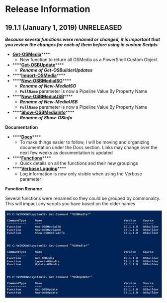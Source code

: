# Release Information

## 19.1.1 \(January 1, 2019\) UNRELEASED

_**Because several functions were renamed or changed, it is important that you review the changes for each of them before using in custom Scripts**_

* [**Get-OSMedia**](../docs/functions/osmedia/get-osmedia.md)\*\*\*\*
  * New function to return all OSMedia as a PowerShell Custom Object
* \*\*\*\*[**Get-OSBUpdate**](../docs/functions/updates/get-osbupdate.md)\*\*\*\*
  * _**Rename of Get-OSBuilderUpdates**_
* \*\*\*\*[**Import-OSMedia**](../docs/functions/osmedia/import-osmedia.md)\*\*\*\*
* \*\*\*\*[**New-OSBMediaISO**](../docs/functions/media/new-osbmediaiso.md)\*\*\*\*
  * _**Rename of New-MediaISO**_
  * **`FullName`** parameter is now a Pipeline Value By Property Name 
* \*\*\*\*[**New-OSBMediaUSB**](../docs/functions/media/new-osbmediausb.md)\*\*\*\*
  * _**Rename of New-MediaUSB**_
  * **`FullName`** parameter is now a Pipeline Value By Property Name
* \*\*\*\*[**Show-OSBMediaInfo**](../docs/functions/media/show-osbmediainfo.md)\*\*\*\*
  * _**Rename of Show-OSInfo**_

**Documentation**

* \*\*\*\*[**Docs**](../docs/)\*\*\*\*
  * To make things easier to follow, I will be moving and organizing documentation under the Docs section.  Links may change over the next few weeks as documentation is updated
* \*\*\*\*[**Functions**](../docs/functions/)\*\*\*\*
  * Quick details on all the functions and their new groupings
* \*\*\*\*[**Verbose Logging**](../docs/tips/verbose-logging.md)\*\*\*\*
  * Log information is now only visible when using the Verbose parameter

**Function Rename**

Several functions were renamed so they could be grouped by commonality.  This will impact any scripts you have based on the older names

![](../../.gitbook/assets/2019-01-01_10-19-31.png)



